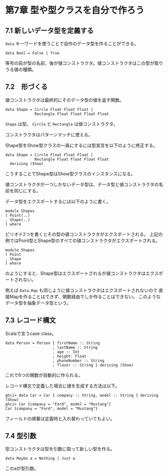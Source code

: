 # 第7章 型や型クラスを自分で作ろう

## 7.1 新しいデータ型を定義する

```data``` キーワードを使うことで自作のデータ型を作ることができる。

```
data Bool = False | True
```

等号の前が型の名前、後が値コンストラクタ。値コンストラクタはこの型が取りうる値の種類。

## 7.2　形づくる

値コンストラクタは最終的にそのデータ型の値を返す関数。

```
data Shape = Circle Float Float Float |
             Rectangle Float Float Float Float
```

```Shape``` は型。 ```Circle``` と ```Rectangle``` は値コンストラクタ。

コンストラクタはパターンマッチに使える。

Shape型をShow型クラスの一員にするには型宣言を以下のように修正する。

```
data Shape = Circle Float Float Float |
             Rectangle Float Float Float Float
  deriving (Show)
```

こうすることでShape型はShow型クラスのインスタンスになる。

値コンストラクタが一つしかないデータ型は、データ型と値コンストラクタの名前を同じにする。

データ型をエクスポートするには以下のように書く。

```
module Shapes
( Point(..)
, Shape(..)
) where
```

ピリオド2つを書くとその型の値コンストラクタがエクスポートされる。
上記の例ではPoint型とShape型のすべての値コンストラクタがエクスポートされる。

```
module Shapes
( Point
, Shape
) where
```

のようにすると、Shape型はエクスポートされるが値コンストラクタはエクスポートされない。

例えば ```Data.Map``` も同じように値コンストラクタはエクスポートされないので
直接Mapを作ることはできず、関数経由でしか作ることはできない。
このようなデータ型を抽象データ型という。

## 7.3 レコード構文

Scalaで言うcase class。

```
data Person = Person { firstName :: String
                     , lastName :: String
                     , age :: Int
                     , height: Float
                     , phoneNumber :: String
                     , flavor :: String } deriving (Show)
```

これで6つの関数が自動的に作られる。

レコード構文で定義した場合に値を生成する方法は以下。

```
ghci> data Car = Car { company :: String, model :: String } deriving (Show)
ghci> Car {company = "Ford", model = "Mustang"}
Car {company = "Ford", model = "Mustang"}
```

フィールドの順番は定義時と入れ替わっていてもよい。

## 7.4 型引数

型コンストラクタは型を引数に取って新しい型を作る。

```
data Maybe a = Nothing | Just a
```

このaが型引数。
